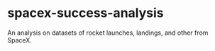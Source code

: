 # spacex-success-analysis

An analysis on datasets of rocket launches, landings, and other from SpaceX.
